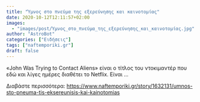 ```yaml
---
title: "Ύμνος στο πνεύμα της εξερεύνησης και καινοτομίας"
date: 2020-10-12T12:11:57+02:00
images:
  - "images/post/Ύμνος_στο_πνεύμα_της_εξερεύνησης_και_καινοτομίας.jpg"
author: "AstroBot"
categories: ["Ειδήσεις"]
tags: ["naftemporiki.gr"]
draft: false
---
```


«John Was Trying to Contact Aliens» είναι ο τίτλος του ντοκιμαντέρ που εδώ και λίγες ημέρες διαθέτει το Netflix. Είναι ...

Διαβάστε περισσότερα: https://www.naftemporiki.gr/story/1632131/umnos-sto-pneuma-tis-eksereunisis-kai-kainotomias
